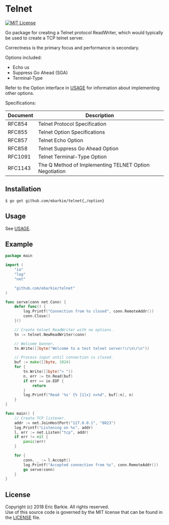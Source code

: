 # Telnet

[![MIT License](https://img.shields.io/badge/license-MIT-blue.svg?style=flat)](http://choosealicense.com/licenses/mit/)

Go package for creating a Telnet protocol ReadWriter, which would typically be
used to create a TCP telnet server.

Correctness is the primary focus and performance is secondary.

Options included:
* Echo us
* Suppress Go Ahead (SGA)
* Terminal-Type

Refer to the Option interface in [USAGE](USAGE.md) for information about
implementing other options.

Specifications:

| Document | Description                                            |
|----------|--------------------------------------------------------|
| RFC854   | Telnet Protocol Specification                          |
| RFC855   | Telnet Option Specifications                           |
| RFC857   | Telnet Echo Option                                     |
| RFC858   | Telnet Suppress Go Ahead Option                        |
| RFC1091  | Telnet Terminal-Type Option                            |
| RFC1143  | The Q Method of Implementing TELNET Option Negotiation |

## Installation

```
$ go get github.com/ebarkie/telnet{,/option}
```

## Usage

See [USAGE](USAGE.md).

## Example

```go
package main

import (
	"io"
	"log"
	"net"

	"github.com/ebarkie/telnet"
)

func serve(conn net.Conn) {
	defer func() {
		log.Printf("Connection from %s closed", conn.RemoteAddr())
		conn.Close()
	}()

	// Create telnet ReadWriter with no options.
	tn := telnet.NewReadWriter(conn)

	// Welcome banner.
	tn.Write([]byte("Welcome to a test telnet server!\r\n\r\n"))

	// Process input until connection is closed.
	buf := make([]byte, 1024)
	for {
		tn.Write([]byte("> "))
		n, err := tn.Read(buf)
		if err == io.EOF {
			return
		}
		log.Printf("Read '%s' {% [1]x} n=%d", buf[:n], n)
	}
}

func main() {
	// Create TCP listener.
	addr := net.JoinHostPort("127.0.0.1", "8023")
	log.Printf("Listening on %s", addr)
	l, err := net.Listen("tcp", addr)
	if err != nil {
		panic(err)
	}

	for {
		conn, _ := l.Accept()
		log.Printf("Accepted connection from %s", conn.RemoteAddr())
		go serve(conn)
	}
}
```

## License

Copyright (c) 2018 Eric Barkie. All rights reserved.  
Use of this source code is governed by the MIT license
that can be found in the [LICENSE](LICENSE) file.
